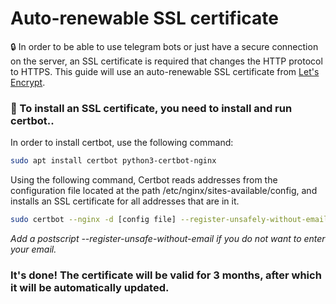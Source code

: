 # Auto-renewable SSL certificate

🔒 In order to be able to use telegram bots or just have a secure connection on the server, an SSL certificate is required that changes the HTTP protocol to HTTPS. This guide will use an auto-renewable SSL certificate from [Let's Encrypt](https://letsencrypt.org).

### 🤖 To install an SSL certificate, you need to install and run certbot..
In order to install certbot, use the following command:

```bash
sudo apt install certbot python3-certbot-nginx
```
Using the following command, Certbot reads addresses from the configuration file located at the path /etc/nginx/sites-available/config, and installs an SSL certificate for all addresses that are in it.

```bash
sudo certbot --nginx -d [config file] --register-unsafely-without-email
```
*Add a postscript --register-unsafe-without-email if you do not want to enter your email.*

### It's done! The certificate will be valid for 3 months, after which it will be automatically updated.